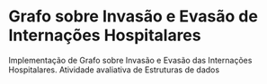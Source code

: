 # Grafo sobre Invasão e Evasão de Internações Hospitalares

Implementação de Grafo sobre Invasão e Evasão das Internações Hospitalares.
Atividade avaliativa de Estruturas de dados
